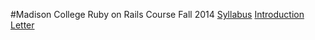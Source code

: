 #Madison College Ruby on Rails Course Fall 2014
[Syllabus](syllabus.md)
[Introduction Letter](introletter.md)
